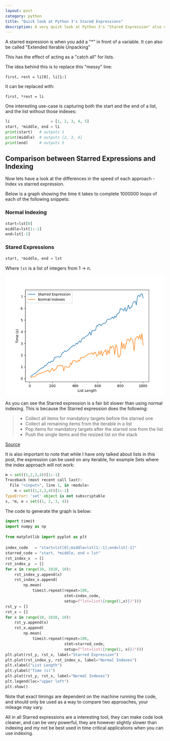 ```yaml
---
layout: post
category: python
title: "Quick look at Python 3's Stared Expressions"
description: A very quick look at Python 3's "Stared Expression" also called "Extended Iterable Unpacking"
---
```

A starred expression is when you add a "*" in front of a variable. It can also
be called "Extended Iterable Unpacking"

This has the effect of acting as a "catch all" for lists. 

The idea behind this is to replace this "messy" line:

`first, rest = li[0], li[1:]`

It can be replaced with:

`first, *rest = li`


One interesting use-case is capturing both the start and the end of a list, and
the list without those indexes:

```python
li                  = [1, 2, 3, 4, 5]
start, *middle, end = li
print(start)   # outputs 1
print(middle)  # outputs [2, 3, 4]
print(end)     # outputs 5
```

## Comparison between Starred Expressions and Indexing

Now lets have a look at the differences in the speed of each approach - Index
vs starred expression. 

Below is a graph showing the time it takes to complete 1000000 loops of each of
the following snippets:

### Normal Indexing
```python
start=lst[0]
middle=lst[1:-1]
end=lst[-1]
```

### Stared Expressions
```python
start, *middle, end = lst
```

Where `lst` is a list of integers from 1 -> n.

![A compareson of Starred expressions vs list indexing](/assets/images/stared_vs_index_time.png)

As you can see the Starred expression is a fair bit slower than using normal
indexing. This is because the Starred expression does the following:

> * Collect all items for mandatory targets before the starred one
> * Collect all remaining items from the iterable in a list
> * Pop items for mandatory targets after the starred one from the list
> * Push the single items and the resized list on the stack

[Source](https://www.python.org/dev/peps/pep-3132/#changes-to-the-bytecode-interpreter)

It is also important to note that while I have only talked about lists in this
post, the expression can be used on any iterable, for example Sets where the
index approach will not work:

```python
m = set((1,2,3,4))[1:-1]
Traceback (most recent call last):
  File "<input>", line 1, in <module>
    m = set((1,2,3,4))[1:-1]
TypeError: 'set' object is not subscriptable
s, *m, e = set((1, 2, 3, 4))
```

The code to generate the graph is below:

```python
import timeit
import numpy as np

from matplotlib import pyplot as plt

index_code   = "start=lst[0];middle=lst[1:-1];end=lst[-1]"
starred_code = "start, *middle, end = lst"
rst_index_x  = []
rst_index_y  = []
for x in range(10, 1010, 10):
    rst_index_y.append(x)
    rst_index_x.append(
        np.mean(
            timeit.repeat(repeat=100,
                          stmt=index_code,
                          setup=f"lst=list({range(1,x)})")))
rst_y = []
rst_x = []
for x in range(10, 1010, 10):
    rst_y.append(x)
    rst_x.append(
        np.mean(
            timeit.repeat(repeat=100,
                          stmt=starred_code,
                          setup=f"lst=list({range(1, x)})")))
plt.plot(rst_y, rst_x, label="Starred Expression")
plt.plot(rst_index_y, rst_index_x, label="Normal Indexes")
plt.xlabel("List Length")
plt.ylabel("Time (s)")
plt.plot(rst_y, rst_x, label="Normal Indexes")
plt.legend(loc="upper left")
plt.show()
```

Note that exact timings are dependent on the machine running the code, and
should only be used as a way to compare two approaches, your mileage may vary.

All in all Starred expressions are a interesting tool, they can make code look
cleaner, and can be very powerful, they are however slightly slower than
indexing and my not be best used in time critical applications when you can
use indexing.
